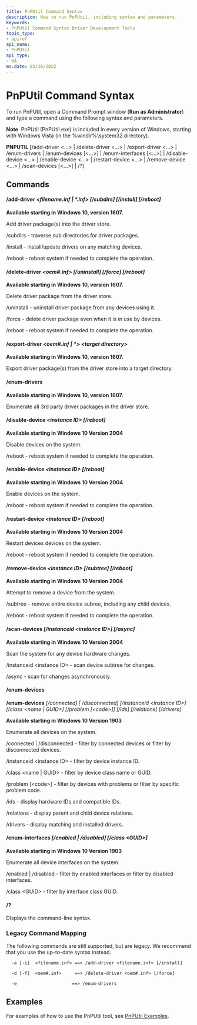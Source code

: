 ```yaml
---
title: PnPUtil Command Syntax
description: How to run PnPUtil, including syntax and parameters. 
keywords:
- PnPUtil Command Syntax Driver Development Tools
topic_type:
- apiref
api_name:
- PnPUtil
api_type:
- NA
ms.date: 03/16/2022
---
```


# PnPUtil Command Syntax


To run PnPUtil, open a Command Prompt window (**Run as Administrator**) and type a command using the following syntax and parameters.

**Note**  PnPUtil (PnPUtil.exe) is included in every version of Windows, starting with Windows Vista (in the %windir%\\system32 directory).

**PNPUTIL** \[/add-driver <...> | /delete-driver <...> | /export-driver <...> | /enum-drivers | /enum-devices \[<...>\] | /enum-interfaces \[<...>\] | /disable-device <...> | /enable-device <...> | /restart-device <...> | /remove-device <...> | /scan-devices \[<...>\] | /?\]

## Commands

#### /add-driver *\<filename.inf | \*.inf> \[/subdirs] \[/install] \[/reboot]*

**Available starting in Windows 10, version 1607.**

Add driver package(s) into the driver store.  

/subdirs - traverse sub directories for driver packages.  

/install - install/update drivers on any matching devices.  

/reboot - reboot system if needed to complete the operation.  


#### /delete-driver *<oem#.inf> \[/uninstall] \[/force] \[/reboot]*

**Available starting in Windows 10, version 1607.**

Delete driver package from the driver store.  

/uninstall - uninstall driver package from any devices using it.  

/force - delete driver package even when it is in use by devices.  

/reboot - reboot system if needed to complete the operation.  


#### /export-driver *<oem#.inf | \*> \<target directory>*

**Available starting in Windows 10, version 1607.**

Export driver package(s) from the driver store into a target directory.

#### **/enum-drivers**

**Available starting in Windows 10, version 1607.**

Enumerate all 3rd party driver packages in the driver store.

#### **/disable-device** *\<instance ID\> \[/reboot]*

**Available starting in Windows 10 Version 2004**

Disable devices on the system. 

/reboot - reboot system if needed to complete the operation.

#### **/enable-device** *\<instance ID\> \[/reboot]*

**Available starting in Windows 10 Version 2004**

Enable devices on the system.  

/reboot - reboot system if needed to complete the operation.

#### **/restart-device** *\<instance ID\> \[/reboot]*

**Available starting in Windows 10 Version 2004**

Restart devices devices on the system. 

/reboot - reboot system if needed to complete the operation.

#### **/remove-device** *\<instance ID\> \[/subtree] \[/reboot]*

**Available starting in Windows 10 Version 2004**

Attempt to remove a device from the system. 

/subtree - remove entire device subree, including any child devices.

/reboot - reboot system if needed to complete the operation.


#### **/scan-devices** *[/instanceid \<instance ID\>] \[/async]*

**Available starting in Windows 10 Version 2004**

Scan the system for any device hardware changes. 

/instanceid \<instance ID> - scan device subtree for changes.

/async - scan for changes asynchronously.


#### **/enum-devices**

**/enum-devices** *\[/connected] | /disconnected] \[/instanceid \<instance ID\>] \[/class <name | GUID>] \[/problem \[\<code\>]] \[/ids] \[/relations] \[/drivers]*

**Available starting in Windows 10 Version 1903**

Enumerate all devices on the system.

/connected | /disconnected - filter by connected devices or filter by disconnected devices.

/instanceid \<instance ID> - filter by device instance ID.

/class \<name | GUID> - filter by device class name or GUID.

/problem \[\<code>] - filter by devices with problems or filter by specific problem code.

/ids - display hardware IDs and compatible IDs.

/relations - display parent and child device relations.

/drivers - display matching and installed drivers.


#### **/enum-interfaces** *[/enabled | /disabled] [/class \<GUID\>]*

**Available starting in Windows 10 Version 1903**

Enumerate all device interfaces on the system.

/enabled | /disabled - filter by enabled interfaces or filter by disabled interfaces.

/class \<GUID> - filter by interface class GUID.

#### **/?**

Displays the command-line syntax.

### Legacy Command Mapping

The following commands are still supported, but are legacy.  We recommend that you use the up-to-date syntax instead.

```
  -a [-i]  <filename.inf> ==> /add-driver <filename.inf> [/install]

  -d [-f]  <oem#.inf>     ==> /delete-driver <oem#.inf> [/force]

  -e                     ==> /enum-drivers
```
 

##  Examples

For examples of how to use the PnPUtil tool, see [PnPUtil Examples](pnputil-examples.md).

 

 






